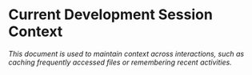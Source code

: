 # Current Development Session Context

*This document is used to maintain context across interactions, such as caching frequently accessed files or remembering recent activities.*
